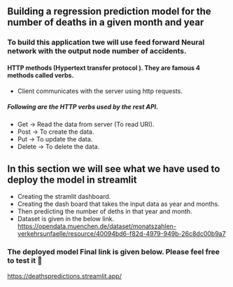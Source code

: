 <h2>Building a regression prediction model for the number of deaths in a given month and year </h2>
<h3> To build this application twe will use feed forward Neural network with the output node number of accidents. </h3>
<h4> HTTP methods (Hypertext transfer protocol ). They are famous 4 methods called verbs.</h4>

- Client communicates with the server using http requests. 
<h5> Following are the HTTP verbs used by the rest API. </h5>


- Get -> Read the data from server (To read URI).
- Post -> To create the data.
- Put -> To update the data.
- Delete -> To delete the data.



<h2> In this section we will see what we have used to deploy the model in streamlit </h2>

- Creating the stramlit dashboard.
- Creating the dash board that takes the input data as year and months.
- Then predicting the number of deths in that year and month.
- Dataset is given in the below link.
https://opendata.muenchen.de/dataset/monatszahlen-verkehrsunfaelle/resource/40094bd6-f82d-4979-949b-26c8dc00b9a7

<h3> The deployed model Final link is given below. Please feel free to test it 🤠 </h3>

https://deathspredictions.streamlit.app/

